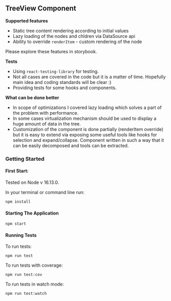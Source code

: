 ## TreeView Component

**Supported features**
- Static tree content rendering according to initial values
- Lazy loading of the nodes and chldren via DataSource api
- Ability to override `renderItem` - custom rendering of the node

Please explore these features in storybook.

**Tests**  
- Using `react-testing-library` for testing.
- Not all cases are covered in the code but it is a matter of time. Hopefully main idea and coding standards will be clear :)
- Providing tests for some hooks and components.

**What can be done better**
- In scope of optimizations I covered lazy loading which solves a part of the problem with performance.
- In some cases virtualization mechanism should be used to display a huge amount of data in the tree.
- Customization of the component is done partially (renderItem override) but it is easy to extend via exposing some useful tools like hooks for selection and expand/collapse.
Component written in such a way that it can be easily decomposed and tools can be extracted.

### Getting Started

#### First Start:

Tested on Node v 16.13.0.

In your terminal or command line run:

    npm install

#### Starting The Application

    npm start


#### Running Tests

To run tests:

    npm run test

To run tests with coverage:

    npm run test:cov

To run tests in watch mode:

    npm run test:watch
